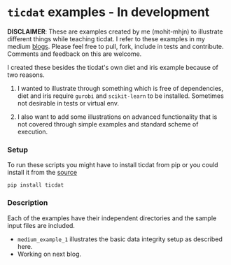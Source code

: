 # `ticdat` examples - In development

**DISCLAIMER**: These are examples created by me (mohit-mhjn) to illustrate different things while teaching ticdat. I refer to these examples in my medium [blogs](mohitmhjn.medium.com). Please feel free to pull, fork, include in tests and contribute. Comments and feedback on this are welcome.

I created these besides the ticdat's own diet and iris example because of two reasons.
1. I wanted to illustrate through something which is free of dependencies, diet and iris require `gurobi` and `scikit-learn` to be installed. Sometimes not desirable in tests or virtual env.

2. I also want to add some illustrations on advanced functionality that is not covered through simple examples and standard scheme of execution.

### Setup
To run these scripts you might have to install ticdat from pip or you could install it from the [source](https://github.com/ticdat/ticdat)


```
pip install ticdat
```

### Description

Each of the examples have their independent directories and the sample input files are included.

- `medium_example_1` illustrates the basic data integrity setup as described here.
- Working on next blog.

